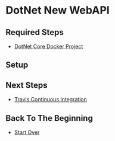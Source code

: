 # DotNet New WebAPI

## Required Steps

- [DotNet Core Docker Project](/server/dotnet-core-docker-project.md)

## Setup



## Next Steps

- [Travis Continuous Integration](/server/travis-continuous-integration.md)

## Back To The Beginning

- [Start Over](/README.md)


